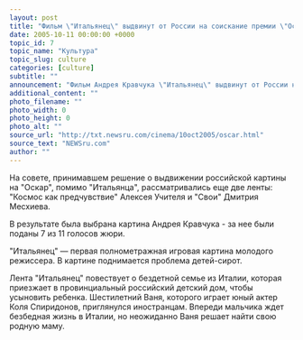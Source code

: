 ```yaml
---
layout: post
title: "Фильм \"Итальянец\" выдвинут от России на соискание премии \"Оскар\""
date: 2005-10-11 00:00:00 +0000
topic_id: 7
topic_name: "Культура"
topic_slug: culture
categories: [culture]
subtitle: ""
announcement: "Фильм Андрея Кравчука \"Итальянец\" выдвинут от России на соискание премии американской киноакадемии \"Оскар\". Об этом сообщил в понедельник РИА \"Новости\" руководитель департамента Роскультуры Сергей Лазарук."
additional_content: ""
photo_filename: ""
photo_width: 0
photo_height: 0
photo_alt: ""
source_url: "http://txt.newsru.com/cinema/10oct2005/oscar.html"
source_text: "NEWSru.com"
author: ""
---
```

На совете, принимавшем решение о выдвижении российской картины на "Оскар", помимо "Итальянца", рассматривались еще две ленты: "Космос как предчувствие" Алексея Учителя и "Свои" Дмитрия Месхиева.

В результате была выбрана картина Андрея Кравчука - за нее были поданы 7 из 11 голосов жюри.

"Итальянец" &mdash; первая полнометражная игровая картина молодого режиссера. В картине поднимается проблема детей-сирот.

Лента "Итальянец" повествует о бездетной семье из Италии, которая приезжает в провинциальный российский детский дом, чтобы усыновить ребенка. Шестилетний Ваня, которого играет юный актер Коля Спиридонов, приглянулся иностранцам. Впереди мальчика ждет безбедная жизнь в Италии, но неожиданно Ваня решает найти свою родную маму.
